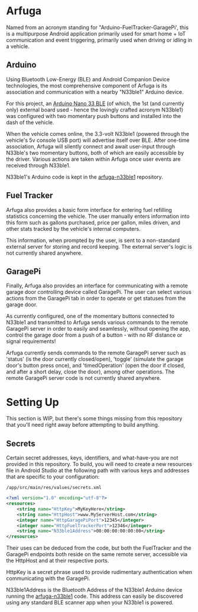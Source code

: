 # Arfuga

Named from an acronym standing for "Arduino-FuelTracker-GaragePi', this is a multipurpose Android application primarily used for smart home + IoT communication and event triggering, primarily used when driving or idling in a vehicle.

## Arduino

Using Bluetooth Low-Energy (BLE) and Android Companion Device technologies, the most comprehensive component of Arfuga is its association and communication with a nearby "N33ble1" Arduino device. 

For this project, an [Arduino Nano 33 BLE](https://store.arduino.cc/products/arduino-nano-33-ble) (of which, the 1st (and currently only) external board used - hence the lovingly crafted acronym N33ble1) was configured with two momentary push buttons and installed into the dash of the vehicle.

When the vehicle comes online, the 3.3-volt N33ble1 (powered through the vehicle's 5v console USB port) will advertise itself over BLE. After one-time association, Arfuga will silently connect and await user-input through N33ble's two momentary buttons, both of which are easily accessible by the driver. Various actions are taken within Arfuga once user events are received through N33ble1.

N33ble1's Arduino code is kept in the [arfuga-n33ble1](https://github.com/derekpock/arfuga-n33ble1) repository.

## Fuel Tracker

Arfuga also provides a basic form interface for entering fuel refilling statistics concerning the vehicle. The user manually enters information into this form such as gallons purchased, price per gallon, miles driven, and other stats tracked by the vehicle's internal computers.

This information, when prompted by the user, is sent to a non-standard external server for storing and record keeping. The external server's logic is not currently shared anywhere.

## GaragePi

Finally, Arfuga also provides an interface for communicating with a remote garage door controlling device called GaragePi. The user can select various actions from the GaragePi tab in order to operate or get statuses from the garage door. 

As currently configured, one of the momentary buttons connected to N33ble1 and transmitted to Arfuga sends various commands to the remote GaragePi server in order to easily and seamlessly, without opening the app, control the garage door from a push of a button - with no RF distance or signal requirements! 

Arfuga currently sends commands to the remote GaragePi server such as 'status' (is the door currently closed/open), 'toggle' (simulate the garage door's button press once), and 'timedOperation' (open the door if closed, and after a short delay, close the door), among other operations. The remote GaragePi server code is not currently shared anywhere.

# Setting Up

This section is WIP, but there's some things missing from this repository that you'll need right away before attempting to build anything.

## Secrets

Certain secret addresses, keys, identifiers, and what-have-you are not provided in this repository. To build, you will need to create a new resources file in Android Studio at the following path with various keys and addresses that are specific to your configuration:

`/app/src/main/res/values/secrets.xml`

```xml
<?xml version="1.0" encoding="utf-8"?>
<resources>
    <string name="HttpKey">MyKeyHere</string>
    <string name="HttpHost">www.MyServerHost.com</string>
    <integer name="HttpGaragePiPort">12345</integer>
    <integer name="HttpFuelTrackerPort">12346</integer>
    <string name="N33ble1Address">00:00:00:00:00:00</string>
</resources>
```

Their uses can be deduced from the code, but both the FuelTracker and the GaragePi endpoints both reside on the same remote server, accessible via the HttpHost and at their respective ports.

HttpKey is a secret phrase used to provide rudimentary authentication when communicating with the GaragePi.

N33ble1Address is the Bluetooth Address of the N33ble1 Arduino device running the [arfuga-n33ble1](https://github.com/derekpock/arfuga-n33ble1) code. This address can easily be discovered using any standard BLE scanner app when your N33ble1 is powered.
